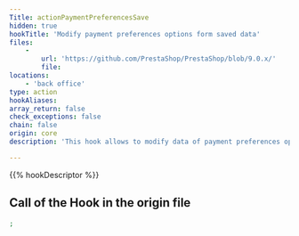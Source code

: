 ```yaml
---
Title: actionPaymentPreferencesSave
hidden: true
hookTitle: 'Modify payment preferences options form saved data'
files:
    -
        url: 'https://github.com/PrestaShop/PrestaShop/blob/9.0.x/'
        file: 
locations:
    - 'back office'
type: action
hookAliases: 
array_return: false
check_exceptions: false
chain: false
origin: core
description: 'This hook allows to modify data of payment preferences options form after it was saved'

---
```


{{% hookDescriptor %}}

## Call of the Hook in the origin file

```php
;
```
